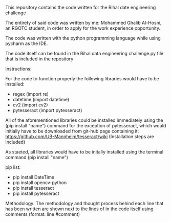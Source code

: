 This repository contains the code written for the Rihal date engineering challenge

The entirety of said code was written by me: Mohammed Ghalib Al-Hosni, an RGOTC student, in order to apply for the work experience opportunity. 

The code was written with the python programming language while using pycharm as the IDE.

The code itself can be found in the Rihal data engineering challenge.py file that is included in the repository

Instructions:

For the code to function properly the following libraries would have to be installed: 

* regex (import re)
* datetime (import datetime)
* cv2 (import cv2)
* pytesseract (import pytesseract)

All of the aforementioned libraries could be installed immediately using the (pip install "name") command for the exception of pytesseract, which would initially have to be downloaded from git-hub page containing it: https://github.com/UB-Mannheim/tesseract/wiki (Installation steps are included)

As staeted, all libraries would have to be initally installed using the terminal command (pip install "name")

pip list:
* pip install DateTime
* pip install opencv-python
* pip install tesseract
* pip install pytesseract

Methodology:
The methodology and thought process behind each line that has been written are shown next to the lines of in the code itself using comments (format: line #comment)
